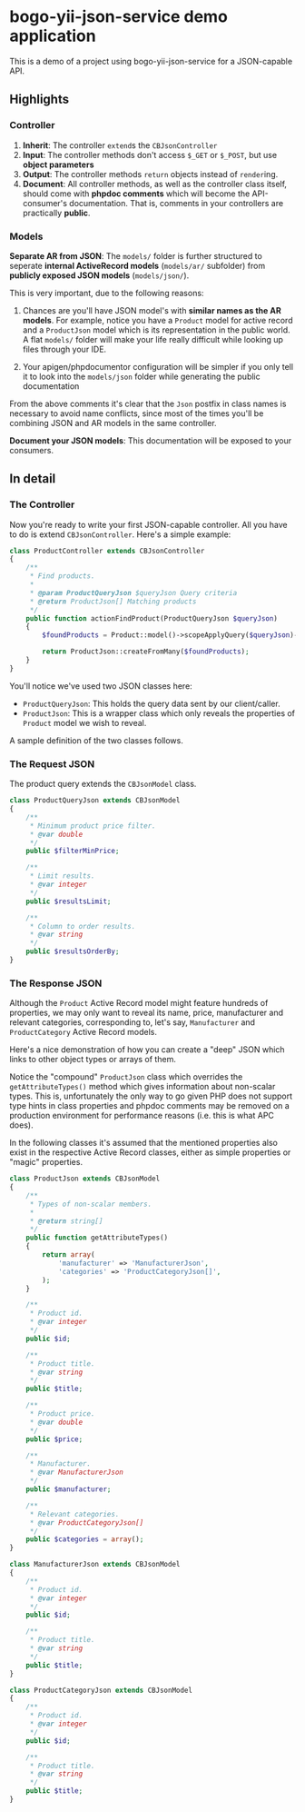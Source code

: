 bogo-yii-json-service demo application
======================================

This is a demo of a project using bogo-yii-json-service for a JSON-capable API.

## Highlights

### Controller

1. **Inherit**: The controller `extend`s the `CBJsonController`
2. **Input**: The controller methods don't access `$_GET` or `$_POST`, but use **object parameters**
3. **Output**: The controller methods `return` objects instead of `render`ing.
4. **Document**: All controller methods, as well as the controller class itself, should come with **phpdoc comments**
   which will become the API-consumer's documentation. That is, comments in your controllers are
   practically **public**.

### Models

**Separate AR from JSON**: The `models/` folder is further structured to seperate **internal ActiveRecord
models** (`models/ar/` subfolder) from **publicly exposed JSON models** (`models/json/`).

This is very important, due to the following reasons:

1. Chances are you'll have JSON model's with **similar names as the AR models**. For example, notice
   you have a `Product` model for active record and a `ProductJson` model which is its representation
   in the public world. A flat `models/` folder will make your life really difficult while looking up
   files through your IDE.

2. Your apigen/phpdocumentor configuration will be simpler if you only tell it to look into the
   `models/json` folder while generating the public documentation

From the above comments it's clear that the `Json` postfix in class names is necessary to avoid name
conflicts, since most of the times you'll be combining JSON and AR models in the same controller.

**Document your JSON models**: This documentation will be exposed to your consumers.


## In detail

### The Controller

Now you're ready to write your first JSON-capable controller. All you have to do is extend
`CBJsonController`. Here's a simple example:

```php
class ProductController extends CBJsonController
{
	/**
	 * Find products.
	 *
	 * @param ProductQueryJson $queryJson Query criteria
	 * @return ProductJson[] Matching products
	 */
	public function actionFindProduct(ProductQueryJson $queryJson)
	{
		$foundProducts = Product::model()->scopeApplyQuery($queryJson)->findAll();

		return ProductJson::createFromMany($foundProducts);
	}
}
```

You'll notice we've used two JSON classes here:
+ `ProductQueryJson`: This holds the query data sent by our client/caller.
+ `ProductJson`: This is a wrapper class which only reveals the properties of `Product` model we wish to reveal.

A sample definition of the two classes follows.

### The Request JSON

The product query extends the `CBJsonModel` class.

```php
class ProductQueryJson extends CBJsonModel
{
	/**
	 * Minimum product price filter.
	 * @var double
	 */
	public $filterMinPrice;

	/**
	 * Limit results.
	 * @var integer
	 */
	public $resultsLimit;

	/**
	 * Column to order results.
	 * @var string
	 */
	public $resultsOrderBy;
}
```

### The Response JSON

Although the `Product` Active Record model might feature hundreds of properties, we may only want to reveal
its name, price, manufacturer and relevant categories, corresponding to, let's say,
`Manufacturer` and `ProductCategory` Active Record models.

Here's a nice demonstration of how you can create a "deep" JSON which links to other object
types or arrays of them.

Notice the "compound" `ProductJson` class which overrides the `getAttributeTypes()` method
which gives information about non-scalar types. This is, unfortunately the only way to go given
PHP does not support type hints in class properties and phpdoc comments may be removed on a
production environment for performance reasons (i.e. this is what APC does).

In the following classes it's assumed that the mentioned properties also exist in the respective
Active Record classes, either as simple properties or "magic" properties.

```php
class ProductJson extends CBJsonModel
{
	/**
	 * Types of non-scalar members.
	 *
	 * @return string[]
	 */
	public function getAttributeTypes()
	{
		return array(
			'manufacturer' => 'ManufacturerJson',
			'categories' => 'ProductCategoryJson[]',
		);
	}

	/**
	 * Product id.
	 * @var integer
	 */
	public $id;

	/**
	 * Product title.
	 * @var string
	 */
	public $title;

	/**
	 * Product price.
	 * @var double
	 */
	public $price;

	/**
	 * Manufacturer.
	 * @var ManufacturerJson
	 */
	public $manufacturer;

	/**
	 * Relevant categories.
	 * @var ProductCategoryJson[]
	 */
	public $categories = array();
}
```

```php
class ManufacturerJson extends CBJsonModel
{
	/**
	 * Product id.
	 * @var integer
	 */
	public $id;

	/**
	 * Product title.
	 * @var string
	 */
	public $title;
}
```

```php
class ProductCategoryJson extends CBJsonModel
{
	/**
	 * Product id.
	 * @var integer
	 */
	public $id;

	/**
	 * Product title.
	 * @var string
	 */
	public $title;
}

```